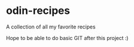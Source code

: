 # odin-recipes

A collection of all my favorite recipes


Hope to be able to do basic GIT after this project :)
